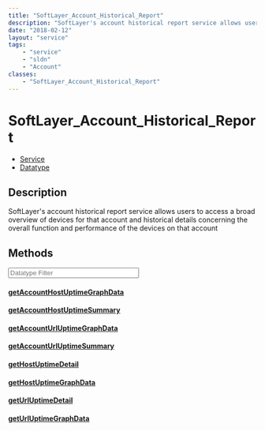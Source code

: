 ```yaml
---
title: "SoftLayer_Account_Historical_Report"
description: "SoftLayer's account historical report service allows users to access a broad overview of devices for that account and hi... "
date: "2018-02-12"
layout: "service"
tags:
    - "service"
    - "sldn"
    - "Account"
classes:
    - "SoftLayer_Account_Historical_Report"
---
```

# SoftLayer_Account_Historical_Report
<div id='service-datatype'>
    <ul id='sldn-reference-tabs'>
    <li id='service'> <a href='/reference/services/SoftLayer_Account_Historical_Report' >Service</a></li>    <li id='datatype'> <a href='/reference/datatypes/SoftLayer_Account_Historical_Report' >Datatype</a></li>
    </ul>
</div>

## Description
SoftLayer's account historical report service allows users to access a broad overview of devices for that account and historical details concerning the overall function and performance of the devices on that account 



        
<div id="properties" class="content service-content">

## Methods

<div class="view-filters">
    <div class="clearfix">
        <div class="search-input-box">
            <input placeholder="Datatype Filter" onkeyup="titleSearch(inputId='edit-combine', divId='method-div', elementClass='method-row')" 
                type="text" id="edit-combine" value="" size="30" maxlength="128" class="form-text">
        </div>
    </div>
</div>

#### [getAccountHostUptimeGraphData](/reference/services/SoftLayer_Account_Historical_Report/getAccountHostUptimeGraphData)


#### [getAccountHostUptimeSummary](/reference/services/SoftLayer_Account_Historical_Report/getAccountHostUptimeSummary)


#### [getAccountUrlUptimeGraphData](/reference/services/SoftLayer_Account_Historical_Report/getAccountUrlUptimeGraphData)


#### [getAccountUrlUptimeSummary](/reference/services/SoftLayer_Account_Historical_Report/getAccountUrlUptimeSummary)


#### [getHostUptimeDetail](/reference/services/SoftLayer_Account_Historical_Report/getHostUptimeDetail)


#### [getHostUptimeGraphData](/reference/services/SoftLayer_Account_Historical_Report/getHostUptimeGraphData)


#### [getUrlUptimeDetail](/reference/services/SoftLayer_Account_Historical_Report/getUrlUptimeDetail)


#### [getUrlUptimeGraphData](/reference/services/SoftLayer_Account_Historical_Report/getUrlUptimeGraphData)


</div>

